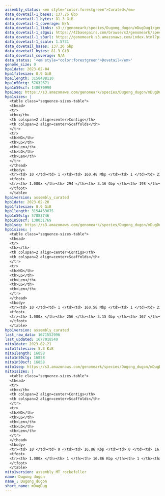 ```yaml
---
assembly_status: <em style="color:forestgreen">Curated</em>
data_dovetail-1_bases: 137.26 Gbp
data_dovetail-1_bytes: 81.3 GiB
data_dovetail-1_coverage: N/A
data_dovetail-1_links: s3://genomeark/species/Dugong_dugon/mDugDug1/genomic_data/dovetail/<br>
data_dovetail-1_s3gui: https://42basepairs.com/browse/s3/genomeark/species/Dugong_dugon/mDugDug1/genomic_data/dovetail/
data_dovetail-1_s3url: https://genomeark.s3.amazonaws.com/index.html?prefix=species/Dugong_dugon/mDugDug1/genomic_data/dovetail/
data_dovetail-1_scale: 1.5731
data_dovetail_bases: 137.26 Gbp
data_dovetail_bytes: 81.3 GiB
data_dovetail_coverage: N/A
data_status: '<em style="color:forestgreen">Dovetail</em>'
genome_size: 0
hpa1date: 2023-02-04
hpa1filesize: 0.9 GiB
hpa1length: 3158488110
hpa1n50ctg: 57632671
hpa1n50scf: 140670990
hpa1seq: https://s3.amazonaws.com/genomeark/species/Dugong_dugon/mDugDug1/assembly_curated/mDugDug1.hap1.cur.20230204.fasta.gz
hpa1sizes: |
  <table class="sequence-sizes-table">
  <thead>
  <tr>
  <th></th>
  <th colspan=2 align=center>Contigs</th>
  <th colspan=2 align=center>Scaffolds</th>
  </tr>
  <tr>
  <th>NG</th>
  <th>LG</th>
  <th>Len</th>
  <th>LG</th>
  <th>Len</th>
  </tr>
  </thead>
  <tbody>
  <tr><td> 10 </td><td> 1 </td><td> 160.48 Mbp </td><td> 1 </td><td> 211.02 Mbp </td></tr>  <tr><td> 20 </td><td> 4 </td><td> 104.60 Mbp </td><td> 2 </td><td> 198.60 Mbp </td></tr>  <tr><td> 30 </td><td> 7 </td><td> 90.16 Mbp </td><td> 4 </td><td> 196.39 Mbp </td></tr>  <tr><td> 40 </td><td> 11 </td><td> 78.20 Mbp </td><td> 6 </td><td> 177.38 Mbp </td></tr>  <tr style="background-color:#cccccc;"><td> 50 </td><td> 16 </td><td style="background-color:#88ff88;"> 57.63 Mbp </td><td> 8 </td><td style="background-color:#88ff88;"> 140.67 Mbp </td></tr>  <tr><td> 60 </td><td> 21 </td><td> 51.93 Mbp </td><td> 10 </td><td> 130.05 Mbp </td></tr>  <tr><td> 70 </td><td> 29 </td><td> 36.37 Mbp </td><td> 13 </td><td> 115.46 Mbp </td></tr>  <tr><td> 80 </td><td> 38 </td><td> 29.72 Mbp </td><td> 15 </td><td> 102.87 Mbp </td></tr>  <tr><td> 90 </td><td> 52 </td><td> 18.67 Mbp </td><td> 19 </td><td> 79.54 Mbp </td></tr>  <tr><td> 100 </td><td> 293 </td><td> 6.77 Kbp </td><td> 197 </td><td> 6.77 Kbp </td></tr>  </tbody>
  <tfoot>
  <tr><th> 1.000x </th><th> 294 </th><th> 3.16 Gbp </th><th> 198 </th><th> 3.16 Gbp </th></tr>
  </tfoot>
  </table>
hpa1version: assembly_curated
hpb1date: 2023-02-20
hpb1filesize: 0.9 GiB
hpb1length: 3154453075
hpb1n50ctg: 57883746
hpb1n50scf: 138031769
hpb1seq: https://s3.amazonaws.com/genomeark/species/Dugong_dugon/mDugDug1/assembly_curated/mDugDug1.hap2.decon.20230220.fasta.gz
hpb1sizes: |
  <table class="sequence-sizes-table">
  <thead>
  <tr>
  <th></th>
  <th colspan=2 align=center>Contigs</th>
  <th colspan=2 align=center>Scaffolds</th>
  </tr>
  <tr>
  <th>NG</th>
  <th>LG</th>
  <th>Len</th>
  <th>LG</th>
  <th>Len</th>
  </tr>
  </thead>
  <tbody>
  <tr><td> 10 </td><td> 1 </td><td> 160.58 Mbp </td><td> 1 </td><td> 210.93 Mbp </td></tr>  <tr><td> 20 </td><td> 3 </td><td> 139.13 Mbp </td><td> 2 </td><td> 198.89 Mbp </td></tr>  <tr><td> 30 </td><td> 7 </td><td> 81.40 Mbp </td><td> 4 </td><td> 196.82 Mbp </td></tr>  <tr><td> 40 </td><td> 11 </td><td> 70.99 Mbp </td><td> 6 </td><td> 176.99 Mbp </td></tr>  <tr style="background-color:#cccccc;"><td> 50 </td><td> 16 </td><td style="background-color:#88ff88;"> 57.88 Mbp </td><td> 8 </td><td style="background-color:#88ff88;"> 138.03 Mbp </td></tr>  <tr><td> 60 </td><td> 21 </td><td> 49.42 Mbp </td><td> 10 </td><td> 129.61 Mbp </td></tr>  <tr><td> 70 </td><td> 28 </td><td> 37.80 Mbp </td><td> 13 </td><td> 115.50 Mbp </td></tr>  <tr><td> 80 </td><td> 38 </td><td> 28.11 Mbp </td><td> 16 </td><td> 83.83 Mbp </td></tr>  <tr><td> 90 </td><td> 54 </td><td> 16.26 Mbp </td><td> 19 </td><td> 78.52 Mbp </td></tr>  <tr><td> 100 </td><td> 255 </td><td> 7.91 Kbp </td><td> 166 </td><td> 7.91 Kbp </td></tr>  </tbody>
  <tfoot>
  <tr><th> 1.000x </th><th> 256 </th><th> 3.15 Gbp </th><th> 167 </th><th> 3.15 Gbp </th></tr>
  </tfoot>
  </table>
hpb1version: assembly_curated
last_raw_data: 1671552996
last_updated: 1677018540
mito1date: 2023-02-21
mito1filesize: 5.3 KiB
mito1length: 16858
mito1n50ctg: 16858
mito1n50scf: 16858
mito1seq: https://s3.amazonaws.com/genomeark/species/Dugong_dugon/mDugDug1/assembly_MT_rockefeller/mDugDug1.MT.20230221.fasta.gz
mito1sizes: |
  <table class="sequence-sizes-table">
  <thead>
  <tr>
  <th></th>
  <th colspan=2 align=center>Contigs</th>
  <th colspan=2 align=center>Scaffolds</th>
  </tr>
  <tr>
  <th>NG</th>
  <th>LG</th>
  <th>Len</th>
  <th>LG</th>
  <th>Len</th>
  </tr>
  </thead>
  <tbody>
  <tr><td> 10 </td><td> 0 </td><td> 16.86 Kbp </td><td> 0 </td><td> 16.86 Kbp </td></tr>  <tr><td> 20 </td><td> 0 </td><td> 16.86 Kbp </td><td> 0 </td><td> 16.86 Kbp </td></tr>  <tr><td> 30 </td><td> 0 </td><td> 16.86 Kbp </td><td> 0 </td><td> 16.86 Kbp </td></tr>  <tr><td> 40 </td><td> 0 </td><td> 16.86 Kbp </td><td> 0 </td><td> 16.86 Kbp </td></tr>  <tr style="background-color:#cccccc;"><td> 50 </td><td> 0 </td><td style="background-color:#ff8888;"> 16.86 Kbp </td><td> 0 </td><td style="background-color:#ff8888;"> 16.86 Kbp </td></tr>  <tr><td> 60 </td><td> 0 </td><td> 16.86 Kbp </td><td> 0 </td><td> 16.86 Kbp </td></tr>  <tr><td> 70 </td><td> 0 </td><td> 16.86 Kbp </td><td> 0 </td><td> 16.86 Kbp </td></tr>  <tr><td> 80 </td><td> 0 </td><td> 16.86 Kbp </td><td> 0 </td><td> 16.86 Kbp </td></tr>  <tr><td> 90 </td><td> 0 </td><td> 16.86 Kbp </td><td> 0 </td><td> 16.86 Kbp </td></tr>  <tr><td> 100 </td><td> 0 </td><td> 16.86 Kbp </td><td> 0 </td><td> 16.86 Kbp </td></tr>  </tbody>
  <tfoot>
  <tr><th> 1.000x </th><th> 1 </th><th> 16.86 Kbp </th><th> 1 </th><th> 16.86 Kbp </th></tr>
  </tfoot>
  </table>
mito1version: assembly_MT_rockefeller
name: Dugong dugon
name_: Dugong_dugon
short_name: mDugDug
---
```

